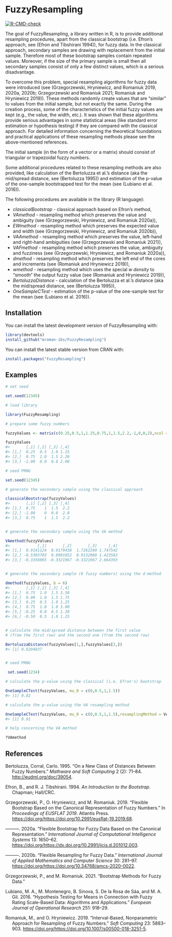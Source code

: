 
<!-- README.md is generated from README.Rmd. Please edit that file -->

# FuzzyResampling

<!-- badges: start -->

[![R-CMD-check](https://github.com/mroman-ibs/FuzzyResampling/workflows/R-CMD-check/badge.svg)](https://github.com/mroman-ibs/FuzzyResampling/actions)
<!-- badges: end -->

The goal of FuzzyResampling, a library written in R, is to provide
additional resampling procedures, apart from the classical bootstrap
(i.e. Efron’s approach, see (Efron and Tibshirani 1994)), for fuzzy
data. In the classical approach, secondary samples are drawing with
replacement from the initial sample. Therefore most of these bootstrap
samples contain repeated values. Moreover, if the size of the primary
sample is small then all secondary samples consist of only a few
distinct values, which is a serious disadvantage.

To overcome this problem, special resampling algorithms for fuzzy data
were introduced (see (Grzegorzewski, Hryniewicz, and Romaniuk 2019,
2020a, 2020b; Grzegorzewski and Romaniuk 2021; Romaniuk and Hryniewicz
2019)). These methods randomly create values that are “similar” to
values from the initial sample, but not exactly the same. During the
creation process, some of the characteristics of the initial fuzzy
values are kept (e.g., the value, the width, etc.). It was shown that
these algorithms provide serious advantages in some statistical areas
(like standard error estimation or hypothesis testing) if they are
compared with the classical approach. For detailed information
concerning the theoretical foundations and practical applications of
these resampling methods please see the above-mentioned references.

The initial sample (in the form of a vector or a matrix) should consist
of triangular or trapezoidal fuzzy numbers.

Some additional procedures related to these resampling methods are also
provided, like calculation of the Bertoluzza et al.’s distance (aka the
mid/spread distance, see (Bertoluzza 1995)) and estimation of the
p-value of the one-sample bootstrapped test for the mean (see (Lubiano
et al. 2016)).

The following procedures are available in the library (R language):

-   *classicalBootstrap* - classical approach based on Efron’s method,
-   *VAmethod* - resampling method which preserves the value and
    ambiguity (see (Grzegorzewski, Hryniewicz, and Romaniuk 2020a)),
-   *EWmethod* - resampling method which preserves the expected value
    and width (see (Grzegorzewski, Hryniewicz, and Romaniuk 2020b)),
-   *VAAmethod* - resampling method which preserves the value, left-hand
    and right-hand ambiguities (see (Grzegorzewski and Romaniuk 2021)),
-   *VAFmethod* - resampling method which preserves the value, ambiguity
    and fuzziness (see (Grzegorzewski, Hryniewicz, and Romaniuk 2020a)),
-   *dmethod* - resampling method which preserves the left end of the
    cores and increments (see (Romaniuk and Hryniewicz 2019)),
-   *wmethod* - resampling method which uses the special *w density* to
    “smooth” the output fuzzy value (see (Romaniuk and
    Hryniewicz 2019)),
-   *BertoluzzaDistance* - calculation of the Bertoluzza et al.’s
    distance (aka the mid/spread distance, see (Bertoluzza 1995)),
-   *OneSampleCTest* - estimation of the p-value of the one-sample test
    for the mean (see (Lubiano et al. 2016)).

## Installation

You can install the latest development version of FuzzyResampling with:

``` r
library(devtools)
install_github("mroman-ibs/FuzzyResampling")
```

You can install the latest stable version from CRAN with:

``` r
install.packages("FuzzyResampling")
```

## Examples

``` r
# set seed

set.seed(12345)

# load library

library(FuzzyResampling)

# prepare some fuzzy numbers

fuzzyValues <- matrix(c(0.25,0.5,1,1.25,0.75,1,1.5,2.2,-1,0,0,2),ncol = 4,byrow = TRUE)

fuzzyValues
#>       [,1] [,2] [,3] [,4]
#> [1,]  0.25  0.5  1.0 1.25
#> [2,]  0.75  1.0  1.5 2.20
#> [3,] -1.00  0.0  0.0 2.00

# seed PRNG

set.seed(12345)

# generate the secondary sample using the classical approach

classicalBootstrap(fuzzyValues)
#>       [,1] [,2] [,3] [,4]
#> [1,]  0.75    1  1.5  2.2
#> [2,] -1.00    0  0.0  2.0
#> [3,]  0.75    1  1.5  2.2


# generate the secondary sample using the VA method

VAmethod(fuzzyValues)
#>            [,1]       [,2]       [,3]     [,4]
#> [1,]  0.9141124  0.9179438  1.7262290 1.747542
#> [2,] -0.5303703  0.8901852  0.9132088 1.423582
#> [3,] -0.3356065 -0.3321967 -0.3321967 2.664393


# generate the secondary sample (6 fuzzy numbers) using the d-method

dmethod(fuzzyValues, b = 6)
#>       [,1] [,2] [,3] [,4]
#> [1,]  0.75  1.0  1.5 3.50
#> [2,]  0.00  1.0  1.5 1.75
#> [3,]  0.25  0.5  1.0 1.25
#> [4,]  0.75  1.0  1.0 3.00
#> [5,] -0.25  0.0  0.5 1.20
#> [6,] -0.50  0.5  1.0 1.25


# calculate the mid/spread distance between the first value
# (from the first row) and the second one (from the second row)

BertoluzzaDistance(fuzzyValues[1,],fuzzyValues[2,])
#> [1] 0.6204837


# seed PRNG

 set.seed(1234)

# calculate the p-value using the classical (i.e. Efron's) bootstrap

OneSampleCTest(fuzzyValues, mu_0 = c(0,0.5,1,1.5))
#> [1] 0.82

# calculate the p-value using the VA resampling method

OneSampleCTest(fuzzyValues, mu_0 = c(0,0.5,1,1.5),resamplingMethod = VAmethod)
#> [1] 0.91
```

``` r
# help concerning the VA method

?VAmethod
```

## References

<div id="refs" class="references csl-bib-body hanging-indent">

<div id="ref-Bertoluzza1995" class="csl-entry">

Bertoluzza, Corral, Carlo. 1995. “On a New Class of Distances Between
Fuzzy Numbers.” *Mathware and Soft Computing* 2 (2): 71–84.
<http://eudml.org/doc/39054>.

</div>

<div id="ref-Efron1994" class="csl-entry">

Efron, B., and R. J. Tibshirani. 1994. *An Introduction to the
Bootstrap*. Chapman; Hall/CRC.

</div>

<div id="ref-grzegorzewski2019" class="csl-entry">

Grzegorzewski, P., O. Hryniewicz, and M. Romaniuk. 2019. “Flexible
Bootstrap Based on the Canonical Representation of Fuzzy Numbers.” In
*Proceedings of EUSFLAT 2019*. Atlantis Press.
https://doi.org/<https://doi.org/10.2991/eusflat-19.2019.68>.

</div>

<div id="ref-grzegorzewskietal2020" class="csl-entry">

———. 2020a. “Flexible Bootstrap for Fuzzy Data Based on the Canonical
Representation.” *International Journal of Computational Intelligence
Systems* 13: 1650–62.
https://doi.org/<https://dx.doi.org/10.2991/ijcis.d.201012.003>.

</div>

<div id="ref-grzegorzewskiamcs2020" class="csl-entry">

———. 2020b. “Flexible Resampling for Fuzzy Data.” *International Journal
of Applied Mathematics and Computer Science* 30: 281–97.
https://doi.org/<https://doi.org/10.34768/amcs-2020-0022>.

</div>

<div id="ref-Grzegorzewski2021" class="csl-entry">

Grzegorzewski, P., and M. Romaniuk. 2021. “Bootstrap Methods for Fuzzy
Data.”

</div>

<div id="ref-lubiano2016" class="csl-entry">

Lubiano, M. A., M. Montenegro, B. Sinova, S. De la Rosa de Sáa, and M.
A. Gil. 2016. “Hypothesis Testing for Means in Connection with Fuzzy
Rating Scale-Based Data: Algorithms and Applications.” *European Journal
of Operational Research* 251: 918–29.

</div>

<div id="ref-romaniuk_hryniewicz" class="csl-entry">

Romaniuk, M., and O. Hryniewicz. 2019. “Interval-Based, Nonparametric
Approach for Resampling of Fuzzy Numbers.” *Soft Computing* 23:
5883–903. https://doi.org/<https://doi.org/10.1007/s00500-018-3251-5>.

</div>

</div>

